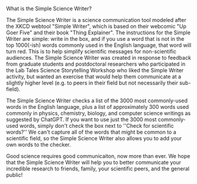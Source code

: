 What is the Simple Science Writer?

The Simple Science Writer is a science communication tool modeled after the XKCD webtool "Simple Writer", which is based on their webcomic "Up Goer Five" and their book "Thing Explainer". The instructions for the Simple Writer are simple: write in the box, and if you use a word that is not in the top 1000(-ish) words commonly used in the English language, that word will turn red. This is to help simplify scientific messages for non-scientific audiences. The Simple Science Writer was created in response to feedback from graduate students and postdoctoral researchers who participated in the Lab Tales Science Storytelling Workshop who liked the Simple Writer activity, but wanted an exercise that would help them communicate at a slightly higher level (e.g. to peers in their field but not necessarily their sub-field).

The Simple Science Writer checks a list of the 3000 most commonly-used words in the English language, plus a list of approximately 300 words used commonly in physics, chemistry, biology, and computer science writings as suggested by ChatGPT. If you want to use just the 3000 most commonly-used words, simply don't check the box next to ''Check for scientific words?'' We can't capture all of the words that might be common to a scientific field, so the Simple Science Writer also allows you to add your own words to the checker.

Good science requires good communicaiton, now more than ever. We hope that the Simple Science Writer will help you to better communicate your incredible research to friends, family, your scientific peers, and the general public!
